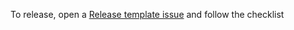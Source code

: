 To release, open a [Release template issue](https://github.com/infinyon/http-source-connector/issues/new?assignees=&labels=tracking&projects=&template=release_checklist.md&title=Release+vX.Y.Z) and follow the checklist
